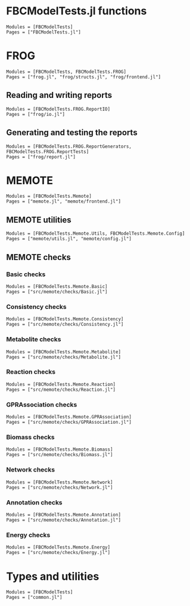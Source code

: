 
# FBCModelTests.jl functions

```@autodocs
Modules = [FBCModelTests]
Pages = ["FBCModelTests.jl"]
```

# FROG

```@autodocs
Modules = [FBCModelTests, FBCModelTests.FROG]
Pages = ["frog.jl", "frog/structs.jl", "frog/frontend.jl"]
```

## Reading and writing reports
```@autodocs
Modules = [FBCModelTests.FROG.ReportIO]
Pages = ["frog/io.jl"]
```

## Generating and testing the reports
```@autodocs
Modules = [FBCModelTests.FROG.ReportGenerators, FBCModelTests.FROG.ReportTests]
Pages = ["frog/report.jl"]
```

# MEMOTE

```@autodocs
Modules = [FBCModelTests.Memote]
Pages = ["memote.jl", "memote/frontend.jl"]
```

## MEMOTE utilities

```@autodocs
Modules = [FBCModelTests.Memote.Utils, FBCModelTests.Memote.Config]
Pages = ["memote/utils.jl", "memote/config.jl"]
```

## MEMOTE checks

### Basic checks

```@autodocs
Modules = [FBCModelTests.Memote.Basic]
Pages = ["src/memote/checks/Basic.jl"]
```

### Consistency checks

```@autodocs
Modules = [FBCModelTests.Memote.Consistency]
Pages = ["src/memote/checks/Consistency.jl"]
```

### Metabolite checks

```@autodocs
Modules = [FBCModelTests.Memote.Metabolite]
Pages = ["src/memote/checks/Metabolite.jl"]
```

### Reaction checks

```@autodocs
Modules = [FBCModelTests.Memote.Reaction]
Pages = ["src/memote/checks/Reaction.jl"]
```

### GPRAssociation checks

```@autodocs
Modules = [FBCModelTests.Memote.GPRAssociation]
Pages = ["src/memote/checks/GPRAssociation.jl"]
```

### Biomass checks

```@autodocs
Modules = [FBCModelTests.Memote.Biomass]
Pages = ["src/memote/checks/Biomass.jl"]
```

### Network checks

```@autodocs
Modules = [FBCModelTests.Memote.Network]
Pages = ["src/memote/checks/Network.jl"]
```

### Annotation checks

```@autodocs
Modules = [FBCModelTests.Memote.Annotation]
Pages = ["src/memote/checks/Annotation.jl"]
```

### Energy checks

```@autodocs
Modules = [FBCModelTests.Memote.Energy]
Pages = ["src/memote/checks/Energy.jl"]
```

# Types and utilities

```@autodocs
Modules = [FBCModelTests]
Pages = ["common.jl"]
```
